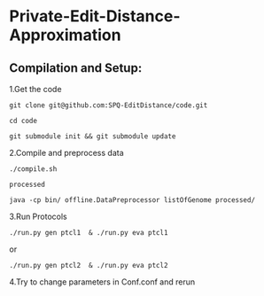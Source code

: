 # Private-Edit-Distance-Approximation


## Compilation and Setup:

1.Get the code

`git clone git@github.com:SPQ-EditDistance/code.git`

`cd code`

`git submodule init && git submodule update`

2.Compile and preprocess data

`./compile.sh`

`processed`

`java -cp bin/ offline.DataPreprocessor listOfGenome processed/`

3.Run Protocols

`./run.py gen ptcl1  & ./run.py eva ptcl1`

or

`./run.py gen ptcl2  & ./run.py eva ptcl2`

4.Try to change parameters in Conf.conf and rerun
